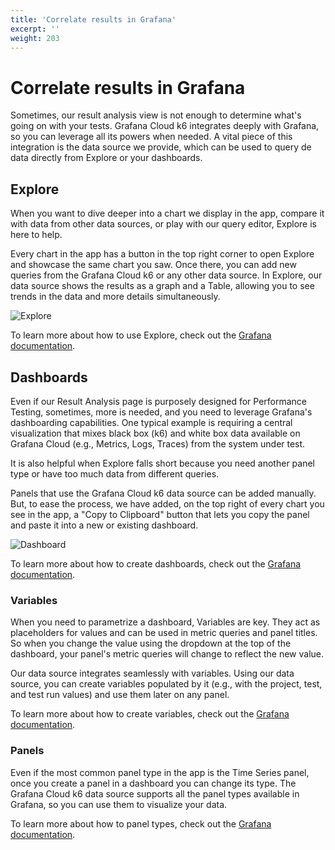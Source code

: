 ```yaml
---
title: 'Correlate results in Grafana'
excerpt: ''
weight: 203
---
```


# Correlate results in Grafana

Sometimes, our result analysis view is not enough to determine what's going on with your tests. Grafana Cloud k6 integrates deeply with Grafana, so you can leverage all its powers when needed. A vital piece of this integration is the data source we provide, which can be used to query de data directly from Explore or your dashboards. 

## Explore

When you want to dive deeper into a chart we display in the app, compare it with data from other data sources, or play with our query editor, Explore is here to help. 

Every chart in the app has a button in the top right corner to open Explore and showcase the same chart you saw. Once there, you can add new queries from the Grafana Cloud k6 or any other data source. In Explore, our data source shows the results as a graph and a Table, allowing you to see trends in the data and more details simultaneously.

![Explore](/media/docs/k6/screenshot-grafana-cloud-dashboard.png)

To learn more about how to use Explore, check out the [Grafana documentation](https://grafana.com/docs/grafana/latest/explore/).

## Dashboards

Even if our Result Analysis page is purposely designed for Performance Testing, sometimes, more is needed, and you need to leverage Grafana's dashboarding capabilities. One typical example is requiring a central visualization that mixes black box (k6) and white box data available on Grafana Cloud (e.g., Metrics, Logs, Traces) from the system under test. 

It is also helpful when Explore falls short because you need another panel type or have too much data from different queries.

Panels that use the Grafana Cloud k6 data source can be added manually. But, to ease the process, we have added, on the top right of every chart you see in the app, a "Copy to Clipboard" button that lets you copy the panel and paste it into a new or existing dashboard.

![Dashboard](/media/docs/k6/screenshot-grafana-cloud-dashboard.png)

To learn more about how to create dashboards, check out the [Grafana documentation](https://grafana.com/docs/grafana/latest/dashboards/).

### Variables

When you need to parametrize a dashboard, Variables are key. They act as placeholders for values and can be used in metric queries and panel titles. So when you change the value using the dropdown at the top of the dashboard, your panel's metric queries will change to reflect the new value.

Our data source integrates seamlessly with variables. Using our data source, you can create variables populated by it (e.g., with the project, test, and test run values) and use them later on any panel.

To learn more about how to create variables, check out the [Grafana documentation](https://grafana.com/docs/grafana/latest/variables/).

### Panels

Even if the most common panel type in the app is the Time Series panel, once you create a panel in a dashboard you can change its type. The Grafana Cloud k6 data source supports all the panel types available in Grafana, so you can use them to visualize your data.

To learn more about how to panel types, check out the [Grafana documentation](https://grafana.com/docs/grafana/latest/panels-visualizations/).